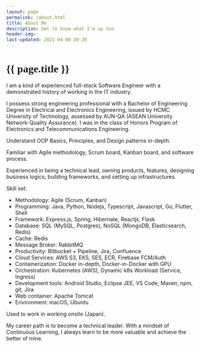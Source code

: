 ```yaml
---
layout: page
permalink: /about.html
title: About Me
description: Get to know what I'm up too
header-img: 
last-updated: 2021-04-08 20:39
---
```


<h1 class="mx-auto" style="font-family:Courgette;">{{ page.title }}</h1>
I am a kind of experienced full-stack Software Engineer with a demonstrated history of working in the IT industry.

I possess strong engineering professional with a Bachelor of Engineering Degree in Electrical and Electronics Engineering, issued by HCMC University of Technology, assessed by AUN-QA (ASEAN University Network-Quality Assurance). I was in the class of Honors Program of Electronics and Telecommunications Engineering.

Understand OOP Basics, Principles, and Design patterns in-depth.

Familiar with Agile methodology, Scrum board, Kanban board,  and software process.

Experienced in being a technical lead, owning products, features, designing business logics; building frameworks, and setting up infrastructures.

Skill set:
- Methodology: Agile (Scrum, Kanban)
- Programming: Java, Python, Nodejs, Typescript, Javascript, Go, Flutter, Shell
- Framework: Express.js, Spring, Hibernate, Reactjs, Flask
- Database: SQL (MySQL, Postgres), NoSQL (MongoDB, Elasticsearch, Redis)
- Cache: Redis
- Message Broker: RabbitMQ
- Productivity: Bitbucket + Pipeline, Jira, Confluence
- Cloud Services: AWS S3, EKS, SES, ECR, Firebase FCM/Auth
- Containerization: Docker in-depth, Docker-in-Docker with GPU
- Orchestration: Kubernetes (AWS), Dynamic k8s Workload (Service, Ingress)
- Development tools: Android Studio, Eclipse JEE, VS Code, Maven, npm, git, Jira
- Web container: Apache Tomcat
- Environment: macOS, Ubuntu

Used to work in working onsite (Japan).

My career path is to become a technical leader. With a mindset of Continuous Learning, I always learn to be more valuable and achieve the better of mine.
